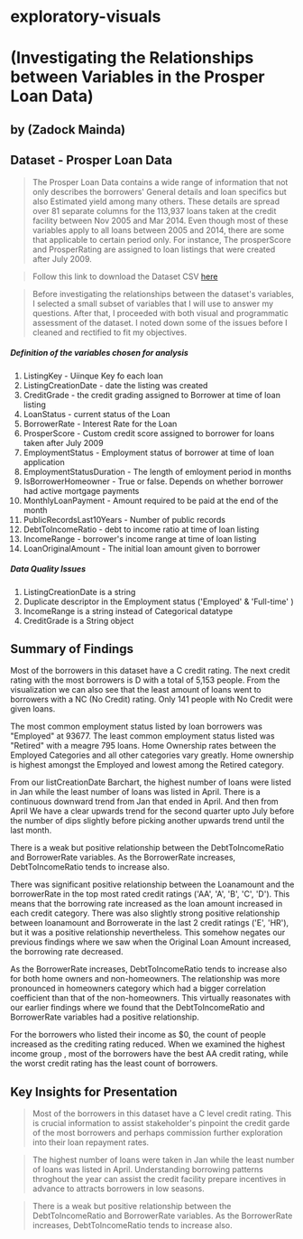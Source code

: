 # exploratory-visuals

# (Investigating the Relationships between Variables in the Prosper Loan Data)
## by (Zadock Mainda)

## Dataset - Prosper Loan Data

> The Prosper Loan Data contains a wide range of information that not only describes the borrowers'  General details and loan specifics but also Estimated yield among many others. These details are spread over 81 separate columns for the 113,937 loans taken at the credit facility between Nov 2005 and Mar 2014. Even though most of these variables apply to all loans between 2005 and 2014, there are some that applicable to certain period only. For instance, The prosperScore and ProsperRating are assigned to loan listings that were created after July 2009. 

> Follow this link to download the Dataset CSV [here](https://s3.amazonaws.com/udacity-hosted-downloads/ud651/prosperLoanData.csv)

> Before investigating the relationships between the dataset's variables, I selected a small subset of variables that I will use to answer my questions. After that, I proceeded with both visual and programmatic assessment of the dataset. I noted down some of the issues before I cleaned and rectified to fit my objectives.

##### Definition of the variables chosen for analysis
1. ListingKey - Uiinque Key fo each loan
2. ListingCreationDate - date the listing was created
3. CreditGrade - the credit grading assigned to Borrower at time of loan listing
4. LoanStatus - current status of the Loan
5. BorrowerRate - Interest Rate for the Loan
6. ProsperScore - Custom credit score assigned to borrower for loans taken after July 2009 
7. EmploymentStatus - Employment status of borrower at time of loan application
8. EmploymentStatusDuration - The length of emloyment period in months
9. IsBorrowerHomeowner - True or false. Depends on whether borrower had active mortgage payments
9. MonthlyLoanPayment - Amount required to be paid at the end of the month
10. PublicRecordsLast10Years - Number of public records  
11. DebtToIncomeRatio - debt to income ratio at time of loan listing
12. IncomeRange - borrower's income range at time of loan listing
13. LoanOriginalAmount - The initial loan amount given to borrower

##### Data Quality Issues
1. ListingCreationDate is a string
2. Duplicate descriptor in the Employment status ('Employed' & 'Full-time' )
3. IncomeRange is a string instead of Categorical datatype
4. CreditGrade is a String object

## Summary of Findings

Most of the borrowers in this dataset have a C credit rating. The next credit rating with the most borrowers is D with a total of 5,153 people. From the visualization we can also see that the least amount of loans went to borrowers with a NC (No Credit) rating. Only 141 people with No Credit were given loans.

The most common employment status listed by loan borrowers was "Employed" at 93677. The least common employment status listed was "Retired" with a meagre 795 loans. Home Ownership rates between the Employed Categories and all other categories vary greatly. Home ownership is highest amongst the Employed and lowest among the Retired category.

From our listCreationDate Barchart, the highest number of loans were listed in Jan while the least number of loans was listed in April. There is a continuous downward trend from Jan that ended in April. And then from April We have a clear upwards trend for the second quarter upto July before the number of dips slightly before picking another upwards trend until the last month.

There is a weak but positive relationship between the DebtToIncomeRatio and BorrowerRate variables. As the BorrowerRate increases, DebtToIncomeRatio tends to increase also.

There was significant positive relationship between the Loanamount and the borrowerRate in the top most rated credit ratings ('AA', 'A', 'B', 'C', 'D'). This means that the borrowing rate increased as the loan amount increased in each credit category. There was also slightly strong positive relationship between loanamount and Borrowerate in the last 2 credit ratings ('E', 'HR'), but it was a positive relationship nevertheless. This somehow negates our previous findings where we saw when the Original Loan Amount increased, the borrowing rate decreased.

As the BorrowerRate increases, DebtToIncomeRatio tends to increase also for both home owners and non-homeowners. The relationship was more pronounced in homeowners category which had a bigger correlation coefficient than that of the non-homeowners. This virtually reasonates with our earlier findings where we found that the DebtToIncomeRatio and BorrowerRate variables had a positive relationship.

For the borrowers who listed their income as $0, the count of people increased as the crediting rating reduced. When we examined the highest income group , most of the borrowers have the best AA credit rating, while the worst credit rating has the least count of borrowers.


## Key Insights for Presentation


> Most of the borrowers in this dataset have a C level credit rating. This is crucial information to assist stakeholder's pinpoint the credit garde of the most borrowers and perhaps commission further exploration into their loan repayment rates. 

> The highest number of loans were taken in Jan while the least number of loans was listed in April. Understanding borrowing patterns throghout the year can assist the credit facility prepare incentives in advance to attracts borrowers in low seasons.   

> There is a weak but positive relationship between the DebtToIncomeRatio and BorrowerRate variables. As the BorrowerRate increases, DebtToIncomeRatio tends to increase also.